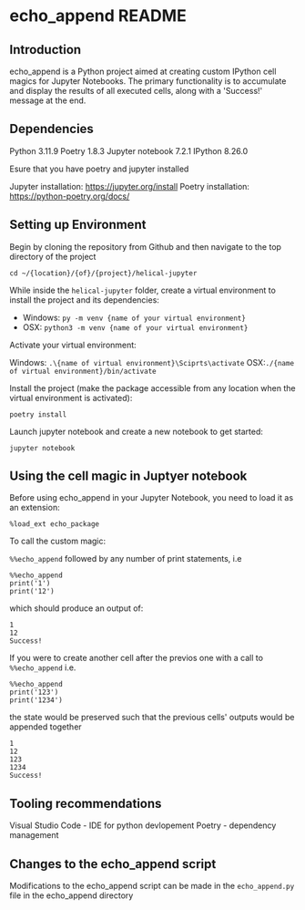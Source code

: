 # echo_append README

## Introduction

echo_append is a Python project aimed at creating custom IPython cell magics for Jupyter Notebooks. The primary functionality is to accumulate and display the results of all executed cells, along with a 'Success!' message at the end.

## Dependencies

Python 3.11.9
Poetry 1.8.3
Jupyter notebook 7.2.1
IPython 8.26.0

Esure that you have poetry and jupyter installed

Jupyter installation: https://jupyter.org/install
Poetry installation: https://python-poetry.org/docs/

## Setting up Environment

Begin by cloning the repository from Github and then navigate to the top directory of the project

`cd ~/{location}/{of}/{project}/helical-jupyter`

While inside the `helical-jupyter` folder, create a virtual environment to install the project and its dependencies:

* Windows: `py -m venv {name of your virtual environment}`
* OSX: `python3 -m venv {name of your virtual environment}`

Activate your virtual environment:

Windows: `.\{name of virtual environment}\Sciprts\activate`
OSX:`./{name of virtual environment}/bin/activate`

Install the project (make the package accessible from any location when the virtual environment is activated):

`poetry install`

Launch jupyter notebook and create a new notebook to get started:

`jupyter notebook`

## Using the cell magic in Juptyer notebook

Before using echo_append in your Jupyter Notebook, you need to load it as an extension:

`%load_ext echo_package`

To call the custom magic:

`%%echo_append`
followed by any number of print statements, i.e

```
%%echo_append
print('1')
print('12')
```

which should produce an output of:

```
1
12
Success!
```

If you were to create another cell after the previos one with a call to `%%echo_append` i.e.

```
%%echo_append
print('123')
print('1234')
```

the state would be preserved such that the previous cells' outputs would be appended together

```
1
12
123
1234
Success!
```

## Tooling recommendations

Visual Studio Code - IDE for python devlopement
Poetry - dependency management

## Changes to the echo_append script

Modifications to the echo_append script can be made in the `echo_append.py` file in the echo_append directory
